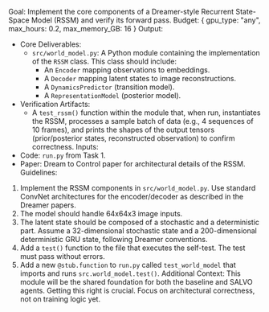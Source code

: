 Goal: Implement the core components of a Dreamer-style Recurrent State-Space Model (RSSM) and verify its forward pass.
Budget: { gpu_type: "any", max_hours: 0.2, max_memory_GB: 16 }
Output:
- Core Deliverables:
    - `src/world_model.py`: A Python module containing the implementation of the `RSSM` class. This class should include:
        - An `Encoder` mapping observations to embeddings.
        - A `Decoder` mapping latent states to image reconstructions.
        - A `DynamicsPredictor` (transition model).
        - A `RepresentationModel` (posterior model).
- Verification Artifacts:
    - A `test_rssm()` function within the module that, when run, instantiates the RSSM, processes a sample batch of data (e.g., 4 sequences of 10 frames), and prints the shapes of the output tensors (prior/posterior states, reconstructed observation) to confirm correctness.
Inputs:
- Code: `run.py` from Task 1.
- Paper: Dream to Control paper for architectural details of the RSSM.
Guidelines:
1.  Implement the RSSM components in `src/world_model.py`. Use standard ConvNet architectures for the encoder/decoder as described in the Dreamer papers.
2.  The model should handle 64x64x3 image inputs.
3.  The latent state should be composed of a stochastic and a deterministic part. Assume a 32-dimensional stochastic state and a 200-dimensional deterministic GRU state, following Dreamer conventions.
4.  Add a `test()` function to the file that executes the self-test. The test must pass without errors.
5.  Add a new `@stub.function` to `run.py` called `test_world_model` that imports and runs `src.world_model.test()`.
Additional Context: This module will be the shared foundation for both the baseline and SALVO agents. Getting this right is crucial. Focus on architectural correctness, not on training logic yet.

